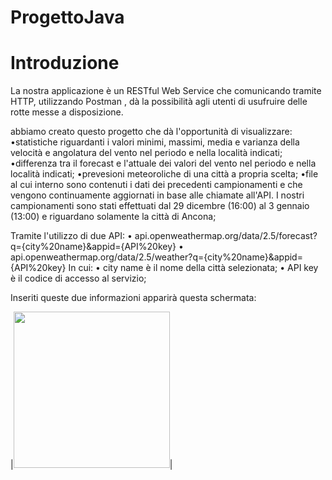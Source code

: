 # ProgettoJava

# Introduzione 
La nostra applicazione è un RESTful Web Service che comunicando tramite HTTP, utilizzando Postman , dà la possibilità agli utenti di usufruire delle rotte messe a disposizione.

abbiamo creato questo progetto che dà l'opportunità di visualizzare:
•statistiche riguardanti i valori minimi, massimi, media e varianza della velocità e angolatura del vento nel periodo e nella località indicati;
•differenza tra il forecast e l'attuale dei valori del vento nel periodo e nella località indicati;
•prevesioni meteoroliche  di una città a propria scelta;
•file al cui interno sono contenuti i dati dei precedenti campionamenti e che vengono continuamente aggiornati in base alle chiamate all'API.
I nostri campionamenti sono stati effettuati dal 29 dicembre (16:00) al  3 gennaio (13:00) e riguardano solamente la città di Ancona;

Tramite l'utilizzo di due API:
• api.openweathermap.org/data/2.5/forecast?q={city%20name}&appid={API%20key}
• api.openweathermap.org/data/2.5/weather?q={city%20name}&appid={API%20key}
In cui:
• city name è il nome della città selezionata;
• API key è il codice di accesso al servizio;

Inseriti queste due informazioni apparirà questa schermata:


|<img src="https://user-images.githubusercontent.com/95358949/148242605-d0c2af51-2484-4a90-847b-c03523010bf5.png" width="250">|

